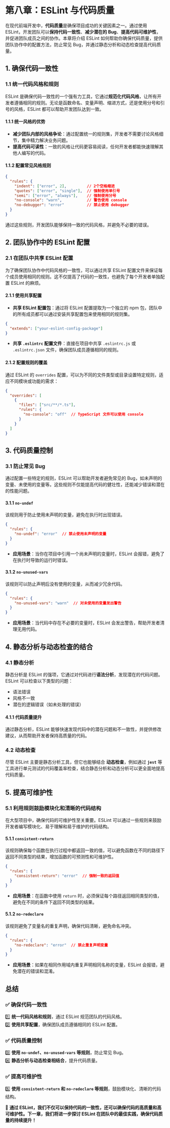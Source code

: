 # **第八章：ESLint 与代码质量**

在现代前端开发中，**代码质量**是确保项目成功的关键因素之一。通过使用 ESLint，开发团队可以**保持代码一致性**、**减少潜在的 Bug**、**提高代码可维护性**，并促进团队成员之间的协作。本章将介绍 ESLint 如何帮助你确保代码质量，提供团队协作中的配置方法，防止常见 Bug，并通过静态分析和动态检查提高代码质量。

## **1. 确保代码一致性**

### **1.1 统一代码风格和规则**

ESLint 是确保代码一致性的一个强有力工具，它通过**规范化代码风格**，让所有开发者遵循相同的规则。无论是函数命名、变量声明、缩进方式，还是使用分号和引号的风格，ESLint 都可以帮助开发团队达到一致。

#### **1.1.1 统一风格的优势**

- **减少团队内部的风格争论**：通过配置统一的规则集，开发者不需要讨论风格细节，集中精力解决业务问题。
- **提高代码可读性**：一致的风格让代码更容易阅读，任何开发者都能快速理解其他人编写的代码。

#### **1.1.2 配置常见风格规则**

```json
{
  "rules": {
    "indent": ["error", 2],         // 2个空格缩进
    "quotes": ["error", "single"],  // 强制使用单引号
    "semi": ["error", "always"],    // 强制使用分号
    "no-console": "warn",           // 警告使用 console
    "no-debugger": "error"          // 禁止使用 debugger
  }
}
```

通过这些规则，开发团队能够保持一致的代码风格，并避免不必要的错误。

## **2. 团队协作中的 ESLint 配置**

### **2.1 在团队中共享 ESLint 配置**

为了确保团队协作中代码风格的一致性，可以通过共享 ESLint 配置文件来保证每个成员使用相同的规则。这不仅提高了代码的一致性，也避免了每个开发者单独配置 ESLint 的麻烦。

#### **2.1.1 使用共享配置**

- **共享 ESLint 配置包**：通过将 ESLint 配置提取为一个独立的 npm 包，团队中的所有成员都可以通过安装共享配置包来使用相同的规则集。

```json
{
  "extends": ["your-eslint-config-package"]
}
```

- **共享 `.eslintrc` 配置文件**：直接在项目中共享 `.eslintrc.js` 或 `.eslintrc.json` 文件，确保团队成员遵循相同的规则。

#### **2.1.2 配置规则的覆盖**

通过 ESLint 的 `overrides` 配置，可以为不同的文件类型或目录设置特定规则，适应不同模块或功能的需求：

```json
{
  "overrides": [
    {
      "files": ["src/**/*.ts"],
      "rules": {
        "no-console": "off"  // TypeScript 文件可以使用 console
      }
    }
  ]
}
```

## **3. 代码质量控制**

### **3.1 防止常见 Bug**

通过配置一些特定的规则，ESLint 可以帮助开发者避免常见的 Bug，如未声明的变量、未使用的变量等。这些规则不仅能提高代码的健壮性，还能减少错误和潜在的性能问题。

#### **3.1.1 `no-undef`**

该规则用于防止使用未声明的变量，避免在执行时出现错误。

```json
{
  "rules": {
    "no-undef": "error"  // 禁止使用未声明的变量
  }
}
```

- **应用场景**：当你在项目中引用一个尚未声明的变量时，ESLint 会报错，避免了在执行时导致的运行时错误。

#### **3.1.2 `no-unused-vars`**

该规则可以防止声明后没有使用的变量，从而减少冗余代码。

```json
{
  "rules": {
    "no-unused-vars": "warn"  // 对未使用的变量发出警告
  }
}
```

- **应用场景**：当代码中存在不必要的变量时，ESLint 会发出警告，帮助开发者清理无用代码。

## **4. 静态分析与动态检查的结合**

### **4.1 静态分析**

静态分析是 ESLint 的强项，它通过对代码进行**语法分析**，发现潜在的代码问题。ESLint 可以检查以下类型的问题：

- 语法错误
- 风格不一致
- 潜在的逻辑错误（如未处理的错误）

#### **4.1.1 代码质量提升**

通过静态分析，ESLint 能够快速发现代码中的潜在问题和不一致性，并提供修改建议，从而帮助开发者保持高质量的代码。

### **4.2 动态检查**

尽管 ESLint 主要是静态分析工具，但它也能够结合 **动态检查**，例如通过 **`jest`** 等工具进行单元测试的代码覆盖率检查，结合静态分析和动态分析可以更全面地提高代码质量。

## **5. 提高可维护性**

### **5.1 利用规则鼓励模块化和清晰的代码结构**

在大型项目中，确保代码的可维护性至关重要。ESLint 可以通过一些规则来鼓励开发者编写模块化、易于理解和易于维护的代码结构。

#### **5.1.1 `consistent-return`**

该规则确保每个函数在执行过程中都返回一致的值，可以避免函数在不同的路径下返回不同类型的结果，增加函数的可预测性和可维护性。

```json
{
  "rules": {
    "consistent-return": "error"  // 强制一致的返回值
  }
}
```

- **应用场景**：在函数中使用 `return` 时，必须保证每个路径返回相同类型的值，避免在不同的条件下返回不同类型的结果。

#### **5.1.2 `no-redeclare`**

该规则避免了变量名的重复声明，确保代码清晰，避免命名冲突。

```json
{
  "rules": {
    "no-redeclare": "error"  // 禁止重复声明变量
  }
}
```

- **应用场景**：如果在相同作用域内重复声明相同名称的变量，ESLint 会报错，避免潜在的错误和混淆。

## **总结**

### **✅ 确保代码一致性**

1️⃣ **统一代码风格和规则**，通过 ESLint 规范团队的代码风格。  
2️⃣ **使用共享配置**，确保团队成员遵循相同的 ESLint 配置。

### **✅ 代码质量控制**

3️⃣ **使用 `no-undef`、`no-unused-vars` 等规则**，防止常见 Bug。  
4️⃣ **静态分析与动态检查相结合**，提升代码质量。

### **✅ 提高可维护性**

5️⃣ **使用 `consistent-return` 和 `no-redeclare` 等规则**，鼓励模块化、清晰的代码结构。

🚀 **通过 ESLint，我们不仅可以保持代码的一致性，还可以确保代码的高质量和高可维护性。下一章，我们将进一步探讨 ESLint 在团队中的最佳实践，确保代码质量的持续提升！**
